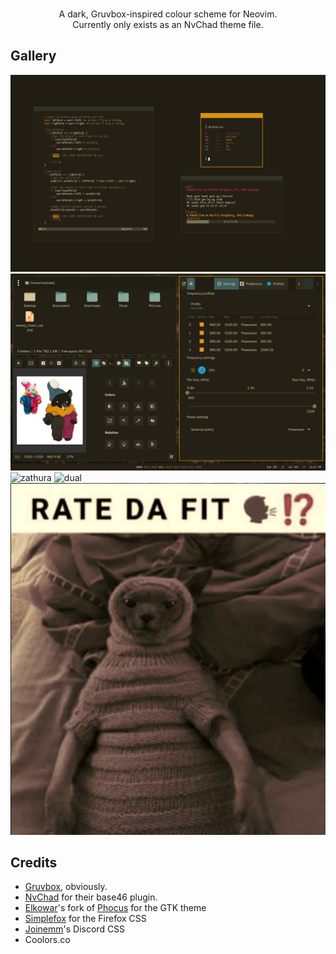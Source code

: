 <p align="center">
    <img src=""/>
    <br>
    A dark, Gruvbox-inspired colour scheme for Neovim.<br>
    Currently only exists as an NvChad theme file.<br>
</p>

## Gallery

![berry](gallery/berrywm.png)
![GTK](gallery/GTK.png)
![zathura](gallery/zathura.png)
![dual](gallery/dual.png)
![fit](gallery/fit.png)

## Credits
- [Gruvbox](https://github.com/morhetz/gruvbox), obviously.
- [NvChad](https://nvchad.com/) for their base46 plugin.
- [Elkowar](https://github.com/elkowar/gtk)'s fork of [Phocus](https://github.com/phocus/gtk) for the GTK theme
- [Simplefox](https://github.com/migueravila/SimpleFox) for the Firefox CSS
- [Joinemm](https://github.com/joinemm/discord-css/blob/master/gruvbox.css)'s  Discord CSS
- Coolors.co
